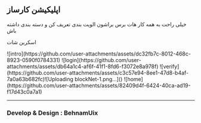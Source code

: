 <h2>اپلیکیشن کارساز</h2>
<p>خیلی راحت به همه کار هات برس براشون الویت بندی تعریف کن و دسته بندی داشته باش</p>
<p>اسکرین شات</p>
![intro](https://github.com/user-attachments/assets/dc32fb7c-8012-468c-8923-0590f0784331)
![login](https://github.com/user-attachments/assets/db64a1c4-af6f-41f1-8fd6-f3072e8a978f)
![verify](https://github.com/user-attachments/assets/c3c57e94-8ee1-47d8-b4af-7a0a63b682fc)![Uploading blockNet-1.png…]()
![home](https://github.com/user-attachments/assets/82409d4f-6424-40ca-ad19-f17d43c0a7a1)

<br>
<hr>
<h3>Develop & Design : BehnamUix</h3>
